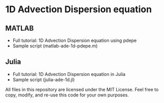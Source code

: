 # 1D Advection Dispersion equation

## MATLAB
* Full tutorial: 1D Advection Dispersion equation using pdepe
* Sample script (matlab-ade-1d-pdepe.m)

## Julia
* Full tutorial: 1D Advection Dispersion equation in Julia
* Sample script (julia-ade-1d.jl)

All files in this repository are licensed under the MIT License. Feel free to copy, modify, and re-use this code for your own purposes.
